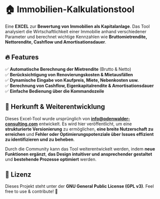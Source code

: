 # 🏠 Immobilien-Kalkulationstool

Eine **EXCEL** zur **Bewertung von Immobilien als Kapitalanlage**. Das Tool analysiert die Wirtschaftlichkeit einer Immobilie anhand verschiedener Parameter und berechnet wichtige Kennzahlen wie **Bruttomietrendite, Nettorendite, Cashflow und Amortisationsdauer**.

## 🔥 Features
✅ **Automatische Berechnung der Mietrendite** (Brutto & Netto)  
✅ **Berücksichtigung von Renovierungskosten & Mietausfällen**  
✅ **Dynamische Eingabe von Kaufpreis, Miete, Nebenkosten usw.**  
✅ **Berechnung von Cashflow, Eigenkapitalrendite & Amortisationsdauer**  
✅ **Einfache Bedienung über die Kommandozeile**  

## 📄 Herkunft & Weiterentwicklung
Dieses Excel-Tool wurde ursprünglich von **info@odenwalder-consulting.com** entwickelt. Es wird hier veröffentlicht, um eine **strukturierte Versionierung** zu ermöglichen, **eine breite Nutzerschaft zu erreichen** und **Fehler oder Optimierungspotenziale über Issues effizient zu identifizieren und zu beheben**.

Durch die Community kann das Tool weiterentwickelt werden, indem **neue Funktionen ergänzt**, **das Design intuitiver und ansprechender gestaltet** und **bestehende Prozesse optimiert** werden.

## 📄 Lizenz
Dieses Projekt steht unter der **GNU General Public License (GPL v3)**. Feel free to use & contribute! 🚀
